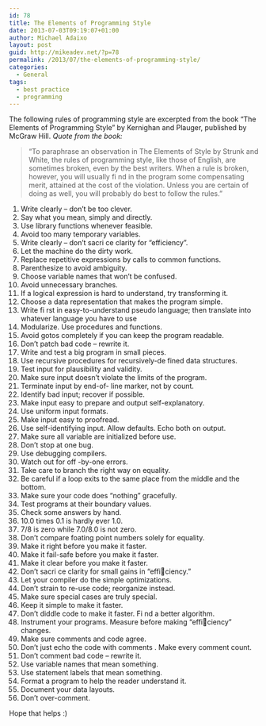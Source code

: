 ```yaml
---
id: 78
title: The Elements of Programming Style
date: 2013-07-03T09:19:07+01:00
author: Michael Adaixo
layout: post
guid: http://mikeadev.net/?p=78
permalink: /2013/07/the-elements-of-programming-style/
categories:
  - General
tags:
  - best practice
  - programming
---
```

The following rules of programming style are excerpted from the book &#8220;The Elements of Programming Style&#8221; by Kernighan and Plauger, published by McGraw Hill. _Quote from the book:_

> &#8220;To paraphrase an observation in The Elements of Style by Strunk and White, the rules of programming style, like those of English, are sometimes broken, even by the best writers. When a rule is broken, however, you will usually fi nd in the program some compensating merit, attained at the cost of the violation. Unless you are certain of doing as well, you will probably do best to follow the rules.&#8221;

  1. Write clearly &#8211; don&#8217;t be too clever.
  2. Say what you mean, simply and directly.
  3. Use library functions whenever feasible.
  4. Avoid too many temporary variables.
  5. Write clearly &#8211; don&#8217;t sacri ce clarity for &#8220;efficiency&#8221;.
  6. Let the machine do the dirty work.
  7. Replace repetitive expressions by calls to common functions.
  8. Parenthesize to avoid ambiguity.
  9. Choose variable names that won&#8217;t be confused.
 10. Avoid unnecessary branches.
 11. If a logical expression is hard to understand, try transforming it.
 12. Choose a data representation that makes the program simple.
 13. Write fi rst in easy-to-understand pseudo language; then translate into whatever language you have to use
 14. Modularize. Use procedures and functions.
 15. Avoid gotos completely if you can keep the program readable.
 16. Don&#8217;t patch bad code &#8211; rewrite it.
 17. Write and test a big program in small pieces.
 18. Use recursive procedures for recursively-de fined data structures.
 19. Test input for plausibility and validity.
 20. Make sure input doesn&#8217;t violate the limits of the program.
 21. Terminate input by end-of- line marker, not by count.
 22. Identify bad input; recover if possible.
 23. Make input easy to prepare and output self-explanatory.
 24. Use uniform input formats.
 25. Make input easy to proofread.
 26. Use self-identifying input. Allow defaults. Echo both on output.
 27. Make sure all variable are initialized before use.
 28. Don&#8217;t stop at one bug.
 29. Use debugging compilers.
 30. Watch out for off -by-one errors.
 31. Take care to branch the right way on equality.
 32. Be careful if a loop exits to the same place from the middle and the bottom.
 33. Make sure your code does &#8220;nothing&#8221; gracefully.
 34. Test programs at their boundary values.
 35. Check some answers by hand.
 36. 10.0 times 0.1 is hardly ever 1.0.
 37. 7/8 is zero while 7.0/8.0 is not zero.
 38. Don&#8217;t compare foating point numbers solely for equality.
 39. Make it right before you make it faster.
 40. Make it fail-safe before you make it faster.
 41. Make it clear before you make it faster.
 42. Don&#8217;t sacri ce clarity for small gains in &#8220;efficiency.&#8221;
 43. Let your compiler do the simple optimizations.
 44. Don&#8217;t strain to re-use code; reorganize instead.
 45. Make sure special cases are truly special.
 46. Keep it simple to make it faster.
 47. Don&#8217;t diddle code to make it faster. Fi nd a better algorithm.
 48. Instrument your programs. Measure before making &#8220;efficiency&#8221; changes.
 49. Make sure comments and code agree.
 50. Don&#8217;t just echo the code with comments . Make every comment count.
 51. Don&#8217;t comment bad code &#8211; rewrite it.
 52. Use variable names that mean something.
 53. Use statement labels that mean something.
 54. Format a program to help the reader understand it.
 55. Document your data layouts.
 56. Don&#8217;t over-comment.

Hope that helps :)